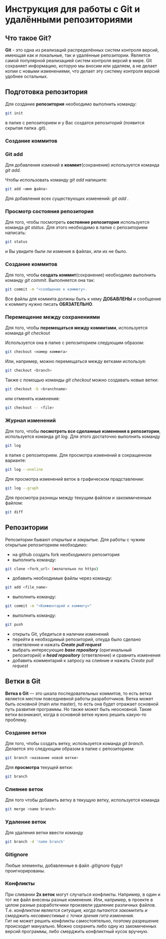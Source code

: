 # Инструкция для работы с Git и удалёнными репозиториями

## Что такое Git?
**Git** - это одна из реализаций распределённых систем контроля версий, имеющая как и локальные, так и удалённые репозитории. Является самой популярной реализацией систем контроля версий в мире. Git сохраняет информацию, которую мы вносим или удаляем, а не делает копии с новыми изменениями, что делает эту систему контроля версий удобнее остальных.

## Подготовка репозитория
Для создание **репозитория** необходимо выполнить команду:
~~~sh
git init  
~~~
в папке с репозиторием и у Вас создатся репозиторий (появится скрытая папка .git).

### Создание коммитов

### Git add
Для добавления измений в **коммит**(сохранение) используется команда *git add*. 

Чтобы использовать команду *git add* напишите:
~~~sh
git add <имя файла>
~~~

Для добавления всех существующих изменений: *git add .*

### Просмотр состояния репозитория
Для того, чтобы посмотреть **состояние репозитория** используется команда *git status*. Для этого необходимо в папке с репозиторием написать:
~~~sh
git status
~~~
и Вы увидите были ли измения в файлах, или их не было.

### Создание коммитов
Для того, чтобы **создать коммит**(сохранение) необходимо выполнить команду *git commit*. Выполняется она так: 
~~~sh
git commit -m "<сообщение к коммиту>. 
~~~
Все файлы для коммита должны быть к нему **ДОБАВЛЕНЫ** и сообщение к коммиту нужно писать **ОБЯЗАТЕЛЬНО**.

### Перемещение между сохранениями
Для того, чтобы **перемещаться между коммитами**, используется команда *git checkout* 

Используется она в папке с репозиторием следующим образом: 
~~~sh
git checkout <номер коммита> 
~~~
Или, например, можно перемещаться между ветками используя: 
~~~sh
git checkout <branch> 
~~~
Также с помощью команды *git checkout* можно создавать новые ветки:  
~~~sh
git checkout -b <branchname>
~~~
или отменять изменения: 
~~~sh
git checkout -- <file>
~~~

### Журнал изменений
Для того, чтобы **посмотреть все сделанные изменения в репозитории**, используется команда *git log*. Для этого достаточно выполнить команду 
~~~sh
git log
~~~
в папке с репозиторием. Для просмотра изменений в сокращенном варианте: 
~~~sh
git log --oneline
~~~
Для просмотра изменений веток в графическом прадставлении: 
~~~sh
git log --graph
~~~
Для просмотра разницы между текущим файлом и закоммиченным файлом: 
~~~sh
git diff
~~~

## Репозитории
Репозитории бывают *открытые* и *закрытые*. Для работы с чужим открытым репозиторием необходимо:
- на github создать fork необходимого репозитория
- выполнить команду:
~~~sh
git clone <fork_url> (желательно по https)
~~~
- добавить необходимые файлы через команду:
~~~sh
git add <file_name>
~~~
- выполнить команду:
~~~sh
git commit -m "<Комментарий к коммиту>"
~~~
- выполнить команду:
~~~sh
git push
~~~
- открыть Git, убедиться в наличии изменений
- перейти в необходимый репозиторий, откуда было сделано ответвление и нажать ***Create pull request***
- выбрать интересующие ***base repository*** (оригинальный репозиторий) и ***head repository*** (ответвление) и сравнить изменения
- добавить комментарий к запросу на слияние и нажать *Create pull request*

## Ветки в Git
**Ветка в Git** — это шкала последовательных коммитов, то есть ветка является местом повседневной работы разработчиков. Ветка может быть *основной* (main или master), то есть она будет отражает основной путь развития программы. Но также может быть неосновной. Такие ветки возникают, когда в основной ветке нужно решить какую-то проблему.

### Создание ветки
Для того, чтобы создать ветку, используется команда *git branch*. Делается это следующим образом в папке с репозиторием: 
~~~sh
git branch <название новой ветки>
~~~
Для **просмотра** текущей ветки: 
~~~sh
git branch
~~~

### Слияние веток
Для того чтобы добавить ветку в текущую ветку, используется команда 
~~~sh
git merge <name branch>
~~~

### Удаление веток
Для удаления ветки ввести команду 
~~~sh
git branch -d 'name branch'
~~~

### Gitignore
Любые элементы, добавленные в файл *.gitignore* будут проигнорированы.

### Конфликты
При сливании **2х веток** могут случаться конфликты. Например, в один и тот же файл внесены разные изменения. Или, например, в проекте в целом разные разработкчики произвели удаление различных файлов. Т.е. *конфликтом является ситуация, когда пытаются закомитить и смерджить несовместимые с точки зрения гита изменения.*  
Гит не может решить конфликты самостоятельно, поэтому разрешение происходит мануально. Можно сохранить либо одну из закомиченных версий программы, либо смерджить конфликтный кусок вручную.
